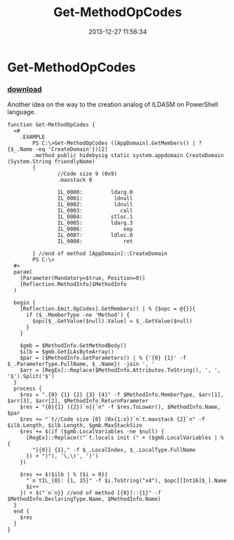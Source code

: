 ﻿---
pid:            4742
parent:         0
children:       
poster:         greg zakharov
title:          Get-MethodOpCodes
date:           2013-12-27 11:56:34
description:    Another idea on the way to the creation analog of ILDASM on PowerShell language.
format:         posh
---

# Get-MethodOpCodes

### [download](4742.ps1)  

Another idea on the way to the creation analog of ILDASM on PowerShell language.

```posh
function Get-MethodOpCodes {
  <#
    .EXAMPLE
        PS C:\>Get-MethodOpCodes ([AppDomain].GetMembers() | ? {$_.Name -eq 'CreateDomain'})[2]
        .method public hidebysig static system.appdomain CreateDomain (System.String friendlyName)
        {
                //Code size 9 (0x9)
                .maxstack 8

                IL_0000:         ldarg.0
                IL_0001:          ldnull
                IL_0002:          ldnull
                IL_0003:            call
                IL_0004:         stloc.1
                IL_0005:         ldarg.3
                IL_0006:             nop
                IL_0007:         ldloc.0
                IL_0008:             ret

        } //end of method [AppDomain]::CreateDomain
        PS C:\>
  #>
  param(
    [Parameter(Mandatory=$true, Position=0)]
    [Reflection.MethodInfo]$MethodInfo
  )
  
  begin {
    [Reflection.Emit.OpCodes].GetMembers() | % {$opc = @{}}{
      if ($_.MemberType -ne 'Method') {
        $opc[$_.GetValue($null).Value] = $_.GetValue($null)
      }
    }

    $gmb = $MethodInfo.GetMethodBody()
    $ilb = $gmb.GetILAsByteArray()
    $par = ($MethodInfo.GetParameters() | % {'{0} {1}' -f $_.ParameterType.FullName, $_.Name}) -join ', '
    $arr = [RegEx]::Replace($MethodInfo.Attributes.ToString(), ', ', '$').Split('$')
  }
  process {
    $res = ".{0} {1} {2} {3} {4}" -f $MethodInfo.MemberType, $arr[1], $arr[3], $arr[2], $MethodInfo.ReturnParameter
    $res = "{0}{1} ({2})`n{{`n" -f $res.ToLower(), $MethodInfo.Name, $par
    $res += "`t//Code size {0} (0x{1:x})`n`t.maxstack {2}`n" -f $ilb.Length, $ilb.Length, $gmb.MaxStackSize
    $res += $(if ($gmb.LocalVariables -ne $null) {
      [RegEx]::Replace(("`t.locals init (" + ($gmb.LocalVariables | % {
        "[{0}] {1}," -f $_.LocalIndex, $_.LocalType.FullName
      }) + ")"), '\,\)', ')')
    })
    
    $res += $($ilb | % {$i = 0}{
      "`n`tIL_{0}: {1, 15}" -f $i.ToString("x4"), $opc[[Int16]$_].Name
      $i++
    }) + $("`n`n}} //end of method [{0}]::{1}" -f $MethodInfo.DeclaringType.Name, $MethodInfo.Name)
  }
  end {
    $res
  }
}
```
